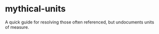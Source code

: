 # mythical-units

A quick guide for resolving those often referenced, but undocuments units of measure.
